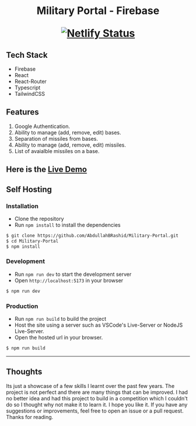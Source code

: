 <h1 align="center">Military Portal - Firebase</div>

[![Netlify Status](https://api.netlify.com/api/v1/badges/40f8054f-5686-4aa4-a1a0-449b740d8883/deploy-status)](https://app.netlify.com/sites/military-portal/deploys)


## Tech Stack
 - Firebase
 - React
 - React-Router
 - Typescript
 - TailwindCSS

## Features
1. Google Authentication.
2. Ability to manage (add, remove, edit) bases.
3. Separation of missiles from bases.
4. Ability to manage (add, remove, edit) missiles.
5. List of avaialble missiles on a base.

## Here is the [Live Demo](https://military-portal.netlify.app/)

## Self Hosting
### Installation
- Clone the repository
- Run `npm install` to install the dependencies
```bash
$ git clone https://github.com/AbdullahBRashid/Military-Portal.git
$ cd Military-Portal
$ npm install
```
### Development
- Run `npm run dev` to start the development server
- Open `http://localhost:5173` in your browser
```bash
$ npm run dev
```
### Production
- Run `npm run build` to build the project
- Host the site using a server such as VSCode's Live-Server or NodeJS Live-Server.
- Open the hosted url in your browser.
```bash
$ npm run build
```
--- ---

## Thoughts
Its just a showcase of a few skills I learnt over the past few years. The project is not perfect and there are many things that can be improved. I had no better idea and had this project to build in a competition which I couldn't do so I thought why not make it to learn it. I hope you like it. If you have any suggestions or improvements, feel free to open an issue or a pull request.
Thanks for reading.